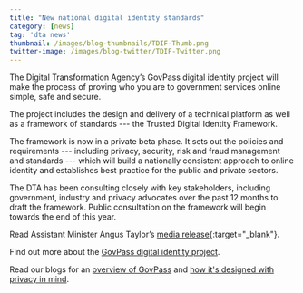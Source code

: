 ```yaml
---
title: "New national digital identity standards"
category: [news]
tag: 'dta news'
thumbnail: /images/blog-thumbnails/TDIF-Thumb.png
twitter-image: /images/blog-twitter/TDIF-Twitter.png
---
```


The Digital Transformation Agency’s GovPass digital identity project will make the process of proving who you are to government services online simple, safe and secure. 

The project includes the design and delivery of a technical platform as well as a framework of standards --- the Trusted Digital Identity Framework.

The framework is now in a private beta phase.  It sets out the policies and requirements --- including privacy, security, risk and fraud management and standards --- which will build a nationally consistent approach to online identity and establishes best practice for the public and private sectors. 

The DTA has been consulting closely with key stakeholders, including government, industry and privacy advocates over the past 12 months to draft the framework. Public consultation on the framework will begin towards the end of this year.

Read Assistant Minister Angus Taylor’s [media release](https://ministers.pmc.gov.au/taylor/2017/national-standards-support-government-digital-id){:target="_blank"}.

Find out more about the [GovPass digital identity project](https://www.dta.gov.au/what-we-do/platforms/govpass/).

Read our blogs for an [overview of GovPass](https://www.dta.gov.au/blog/govpass/) and [how it's designed with privacy in mind](https://www.dta.gov.au/blog/govpass-privacy-by-design/).
